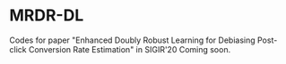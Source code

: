 # MRDR-DL
Codes for paper "Enhanced Doubly Robust Learning for Debiasing Post-click Conversion Rate Estimation" in SIGIR'20
Coming soon.
